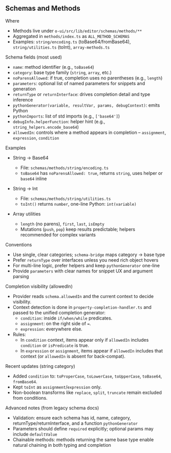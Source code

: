 ## Schemas and Methods

Where

- Methods live under `o-ui/src/lib/editor/schemas/methods/**`
- Aggregated in `methods/index.ts` as `ALL_METHOD_SCHEMAS`
- Examples: `string/encoding.ts` (toBase64/fromBase64), `string/utilities.ts` (toInt), `array-methods.ts`

Schema fields (most used)

- `name`: method identifier (e.g., `toBase64`)
- `category`: base type family (`string`, `array`, etc.)
- `noParensAllowed`: if true, completion uses no parentheses (e.g., `length`)
- `parameters`: optional list of named parameters for snippets and generation
- `returnType` or `returnInterface`: drives completion detail and type inference
- `pythonGenerator(variable, resultVar, params, debugContext)`: emits Python
- `pythonImports`: list of std imports (e.g., `['base64']`)
- `debugInfo.helperFunction`: helper hint (e.g., `string_helpers.encode_base64`)
- `allowedIn`: controls where a method appears in completion – `assignment`, `expression`, `condition`

Examples

- String → Base64
  - File: `schemas/methods/string/encoding.ts`
  - `toBase64` has `noParensAllowed: true`, returns `string`, uses helper or `base64` inline

- String → Int
  - File: `schemas/methods/string/utilities.ts`
  - `toInt()` returns `number`, one-line Python: `int(variable)`

- Array utilities
  - `length` (no parens), `first`, `last`, `isEmpty`
  - Mutations (`push`, `pop`) keep results predictable; helpers recommended for complex variants

Conventions

- Use single, clear categories; `schema-bridge` maps category → base type
- Prefer `returnType` over interfaces unless you need rich object hovers
- For multi-line logic, prefer helpers and keep `pythonGenerator` one-line
- Provide `parameters` with clear names for snippet UX and argument parsing

Completion visibility (allowedIn)

- Provider reads `schema.allowedIn` and the current context to decide visibility.
- Context detection is done in `property-completion-handler.ts` and passed to the unified completion generator:
  - `condition`: inside `if/when/while` predicates.
  - `assignment`: on the right side of `=`.
  - `expression`: everywhere else.
- Rules:
  - In `condition` context, items appear only if `allowedIn` includes `condition` or `isPredicate` is true.
  - In `expression` or `assignment`, items appear if `allowedIn` includes that context (or `allowedIn` is absent for back-compat).

Recent updates (string category)

- Added `condition` to: `toProperCase`, `toLowerCase`, `toUpperCase`, `toBase64`, `fromBase64`.
- Kept `toInt` as `assignment`/`expression` only.
- Non-boolean transforms like `replace`, `split`, `truncate` remain excluded from conditions.

Advanced notes (from legacy schema docs)

- Validation: ensure each schema has id, name, category, returnType/returnInterface, and a function `pythonGenerator`
- Parameters should define `required` explicitly; optional params may include `defaultValue`
- Chainable methods: methods returning the same base type enable natural chaining in both typing and completion


